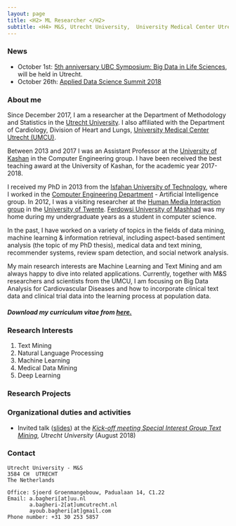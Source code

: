 ```yaml
---
layout: page
title: <H2> ML Researcher </H2>
subtitle: <H4> M&S, Utrecht University,  University Medical Center Utrecht </H4>
---
```


### News

- October 1st: [5th anniversary UBC Symposium: Big Data in Life Sciences](https://ubc.uu.nl/symposium-big-data-in-life-sciences/), will be held in Utrecht.
- October 26th: [Applied Data Science Summit 2018](https://www.uu.nl/en/events/applied-data-science-summit-2018)


### About me

Since December 2017, I am a researcher at the Department of Methodology and Statistics in the [Utrecht University](https://www.uu.nl/en). I also affiliated with the Department of Cardiology, Division of Heart and Lungs, [University Medical Center Utrecht (UMCU)](https://www.umcutrecht.nl/en/1).

Between 2013 and 2017 I was an Assistant Professor at the [University of Kashan](https://www.kashanu.ac.ir/en) in the Computer Engineering group. I have been received the best teaching award at the University of Kashan, for the academic year 2017-2018.

I received my PhD in 2013 from the [Isfahan University of Technology](https://www.iut.ac.ir/en), where I worked in the [Computer Engineering Department](https://www.ece.iut.ac.ir/en) - Artificial Intelligence group. In 2012, I was a visiting researcher at the [Human Media Interaction group](http://hmi.ewi.utwente.nl/) in the [University of Twente](https://www.utwente.nl/). [Ferdowsi University of Mashhad](https://en.um.ac.ir/) was my home during my undergraduate years as a student in computer science. 

In the past, I have worked on a variety of topics in the fields of data mining, machine learning & information retrieval, including aspect-based sentiment analysis (the topic of my PhD thesis), medical data and text mining, recommender systems, review spam detection, and social network analysis.

My main research interests are Machine Learning and Text Mining and am always happy to dive into related applications. Currently, together with M&S researchers and scientists from the UMCU, I am focusing on Big Data Analysis for Cardiovascular Diseases and how to incorporate clinical text data and clinical trial data into the learning process at population data.

##### Download my curriculum vitae from [here.](https://drive.google.com/file/d/1wDR7fAWaXH_aurKYTDM-ee0LlMZAUDkj/view?usp=sharing)

### Research Interests

1. Text Mining
2. Natural Language Processing
3. Machine Learning
4. Medical Data Mining
5. Deep Learning

### Research Projects


### Organizational duties and activities
- Invited talk ([slides](https://drive.google.com/file/d/18ZTa0fdJhzxxeX8zpyVG7aAX90V9iAJl/view?usp=sharing)) at the *[Kick-off meeting Special Interest Group Text Mining](https://www.uu.nl/en/events/kick-off-meeting-special-interest-group-text-mining), Utrecht University* (August 2018)

### Contact

```
Utrecht University - M&S
3584 CH  UTRECHT
The Netherlands

Office: Sjoerd Groenmangebouw, Padualaan 14, C1.22
Email: a.bagheri[at]uu.nl
       a.bagheri-2[at]umcutrecht.nl
       ayoub.bagheri[at]gmail.com
Phone number: +31 30 253 5857
```
